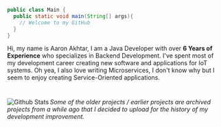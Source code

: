 ```java
public class Main {  
  public static void main(String[] args){
    // Welcome to my GitHub
  }
}
```
Hi, my name is Aaron Akhtar, I am a Java Developer with over **6 Years of Experience** who specializes in Backend Development. I've spent most of my development career creating new software and applications for IoT systems. Oh yea, I also love writing Microservices, I don't know why but I seem to enjoy creating Service-Oriented applications.

#
<img align="left" alt="Github Stats" src="https://github-readme-stats.vercel.app/api?username=aaron-akhtar&show_icons=true&hide_border=true" />

*Some of the older projects / earlier projects are archived projects from a while ago that I decided to upload for the history of my development improvement.*
